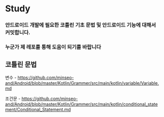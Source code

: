 # Study

### 안드로이드 개발에 필요한 코틀린 기초 문법 및 안드로이드 기능에 대해서 커밋합니다.

### 누군가 제 레포를 통해 도움이 되기를 바랍니다

## 코틀린 문법

변수 - https://github.com/minseo-and/Android/blob/master/Kotlin/Grammer/src/main/kotlin/variable/Variable.md

조건문 - https://github.com/minseo-and/Android/blob/master/Kotlin/Grammer/src/main/kotlin/conditional_statement/Conditional_Statement.md
